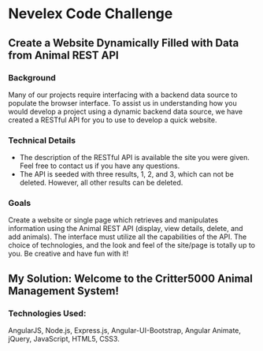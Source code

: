 # Nevelex Code Challenge

## Create a Website Dynamically Filled with Data from Animal REST API

### Background
Many of our projects require interfacing with a backend data source to populate the browser interface.  To assist us in understanding how you would develop a project using a dynamic backend data source, we have created a RESTful API for you to use to develop a quick website.

### Technical Details
- The description of the RESTful API is available the site you were given. Feel free to contact us if you have any questions.
- The API is seeded with three results, 1, 2, and 3, which can not be deleted.  However, all other results can be deleted.

### Goals
Create a website or single page which retrieves and manipulates information using the Animal REST API (display, view details, delete, and add animals).
The interface must utilize all the capabilities of the API.
The choice of technologies, and the look and feel of the site/page is totally up to you. Be creative and have fun with it!

## My Solution:  Welcome to the Critter5000 Animal Management System!

### Technologies Used:
AngularJS, Node.js, Express.js, Angular-UI-Bootstrap, Angular Animate, jQuery, JavaScript, HTML5, CSS3.
